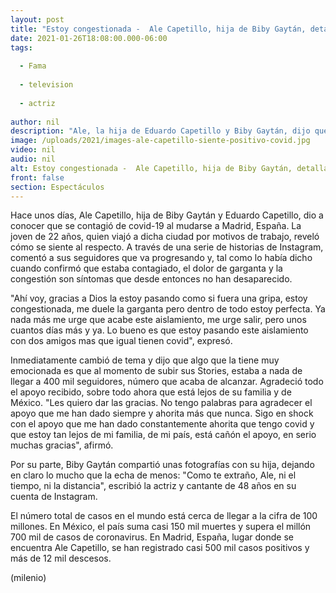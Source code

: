 ```yaml
---
layout: post
title: "Estoy congestionada -  Ale Capetillo, hija de Biby Gaytán, detalla síntomas de covid-19"
date: 2021-01-26T18:08:00.000-06:00
tags:
  
  - Fama
  
  - television
  
  - actriz
  
author: nil
description: "Ale, la hija de Eduardo Capetillo y Biby Gaytán, dijo que la urge que se acabe el aislamiento. "
image: /uploads/2021/images-ale-capetillo-siente-positivo-covid.jpg
video: nil
audio: nil
alt: Estoy congestionada -  Ale Capetillo, hija de Biby Gaytán, detalla síntomas de covid-19
front: false
section: Espectáculos
---
```


Hace unos días, Ale Capetillo, hija de Biby Gaytán y Eduardo Capetillo, dio a conocer que se contagió de covid-19 al mudarse a Madrid, España. La joven de 22 años, quien viajó a dicha ciudad por motivos de trabajo, reveló cómo se siente al respecto. A través de una serie de historias de Instagram, comentó a sus seguidores que va progresando y, tal como lo había dicho cuando confirmó que estaba contagiado, el dolor de garganta y la congestión son síntomas que desde entonces no han desaparecido. 

"Ahí voy, gracias a Dios la estoy pasando como si fuera una gripa, estoy congestionada, me duele la garganta pero dentro de todo estoy perfecta. Ya nada más me urge que acabe este aislamiento, me urge salir, pero unos cuantos días más y ya. Lo bueno es que estoy pasando este aislamiento con dos amigos mas que igual tienen covid", expresó. 

Inmediatamente cambió de tema y dijo que algo que la tiene muy emocionada es que al momento de subir sus Stories, estaba a nada de llegar a 400 mil seguidores, número que acaba de alcanzar. Agradeció todo el apoyo recibido, sobre todo ahora que está lejos de su familia y de México. "Les quiero dar las gracias. No tengo palabras para agradecer el apoyo que me han dado siempre y ahorita más que nunca. Sigo en shock con el apoyo que me han dado constantemente ahorita que tengo covid y que estoy tan lejos de mi familia, de mi país, está cañón el apoyo, en serio muchas gracias", afirmó. 

Por su parte, Biby Gaytán compartió unas fotografías con su hija, dejando en claro lo mucho que la echa de menos: "Como te extraño, Ale, ni el tiempo, ni la distancia", escribió la actriz y cantante de 48 años en su cuenta de Instagram. 

El número total de casos en el mundo está cerca de llegar a la cifra de 100 millones. En México, el país suma casi 150 mil muertes y supera el millón 700 mil de casos de coronavirus. En Madrid, España, lugar donde se encuentra Ale Capetillo, se han registrado casi 500 mil casos positivos y más de 12 mil descesos. 

(milenio)